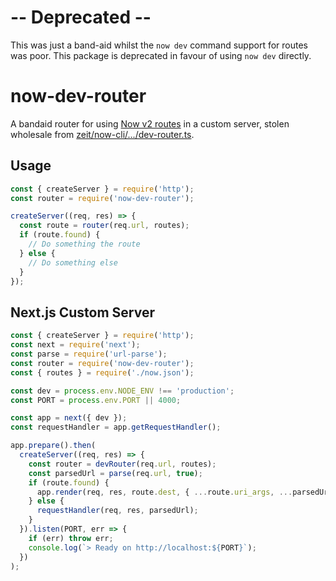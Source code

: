 # -- Deprecated --
This was just a band-aid whilst the `now dev` command support for routes was
poor. This package is deprecated in favour of using `now dev` directly.

# now-dev-router

A bandaid router for using
[Now v2 routes](https://zeit.co/docs/v2/deployments/routes) in a custom server,
stolen wholesale from [zeit/now-cli/.../dev-router.ts](https://github.com/zeit/now-cli/blob/40be8ef688516482bc4cf61d630b60c876a3c722/src/commands/dev/lib/dev-router.ts).

## Usage

````js
const { createServer } = require('http');
const router = require('now-dev-router');

createServer((req, res) => {
  const route = router(req.url, routes);
  if (route.found) {
    // Do something the route
  } else {
    // Do something else
  }
});
````

## Next.js Custom Server
````js
const { createServer } = require('http');
const next = require('next');
const parse = require('url-parse');
const router = require('now-dev-router');
const { routes } = require('./now.json');

const dev = process.env.NODE_ENV !== 'production';
const PORT = process.env.PORT || 4000;

const app = next({ dev });
const requestHandler = app.getRequestHandler();

app.prepare().then(
  createServer((req, res) => {
    const router = devRouter(req.url, routes);
    const parsedUrl = parse(req.url, true);
    if (route.found) {
      app.render(req, res, route.dest, { ...route.uri_args, ...parsedUrl.query });
    } else {
      requestHandler(req, res, parsedUrl);
    }
  }).listen(PORT, err => {
    if (err) throw err;
    console.log(`> Ready on http://localhost:${PORT}`);
  })
);

````
